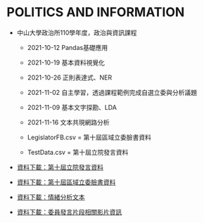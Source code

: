 # POLITICS AND INFORMATION

- 中山大學政治所110學年度，政治與資訊課程
  
  + 2021-10-12 Pandas基礎應用
  + 2021-10-19 基本資料視覺化
  + 2021-10-26 正則表達式、NER
  + 2021-11-02 自主學習，透過課程範例完成自選立委與分析議題
  + 2021-11-09 基本文字探勘、LDA
  + 2021-11-16 文本共現網路分析
  
  + LegislatorFB.csv = 第十屆區域立委臉書資料
  + TestData.csv = 第十屆立院發言資料
  
- [資料下載：第十屆立院發言資料](https://drive.google.com/drive/folders/12_hzjr4j6l6AAti3akW-4N5WwwoxWIJD)
- [資料下載：第十屆區域立委臉書資料](https://drive.google.com/drive/folders/1R4lCnmcLYQqE-aejzwL7bpRORPHv7kqN)
- [資料下載：情緒分析文本](https://drive.google.com/drive/folders/12_hzjr4j6l6AAti3akW-4N5WwwoxWIJD)
- [資料下載：委員發言片段相關影片資訊](https://data.ly.gov.tw/getds.action?id=148)